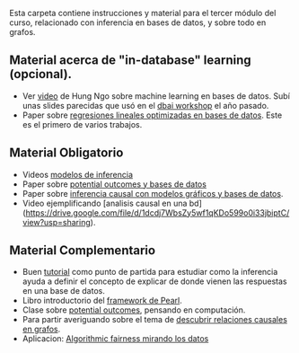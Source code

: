 Esta carpeta contiene instrucciones y material para el tercer módulo del curso, relacionado con inferencia en bases de datos, y sobre todo en grafos. 

## Material acerca de "in-database" learning (opcional). 
- Ver [video](https://www.youtube.com/watch?v=5Wd94n2WLks) de Hung Ngo sobre machine learning en bases de datos. Subí unas slides parecidas que usó en el [dbai workshop](https://dbai2019.imfd.cl/#agenda) el año pasado. 
- Paper sobre [regresiones lineales optimizadas en bases de datos](https://ora.ox.ac.uk/objects/uuid:c9a934ce-9516-4751-87d4-857cdac36284/download_file?file_format=pdf&safe_filename=ora-version.pdf&type_of_work=Conference+item). Este es el primero de varios trabajos. 

## Material Obligatorio 
- Videos [modelos de inferencia](https://www.youtube.com/playlist?list=PLeLV_ztnnBShgxeOBKlt3pOumUBwItX5v)
- Paper sobre [potential outcomes y bases de datos](https://arxiv.org/pdf/1609.03540.pdf)
- Paper sobre [inferencia causal con modelos gráficos y bases de datos](https://linqs.soe.ucsc.edu/sites/default/files/papers/salami-sigmod20.pdf). 
- Video ejemplificando [analisis causal en una bd] (https://drive.google.com/file/d/1dcdj7WbsZy5wf1qKDo599o0i33jbiptC/view?usp=sharing). 

## Material Complementario
- Buen [tutorial](https://homes.cs.washington.edu/~suciu/Tutorial-Full.pdf) como punto de partida para estudiar como la inferencia ayuda a definir el concepto de explicar de donde vienen las respuestas en una base de datos. 
- Libro introductorio del [framework de Pearl](http://bayes.cs.ucla.edu/PRIMER/). 
- Clase sobre [potential outcomes](https://www2.cs.duke.edu/courses/fall15/compsci590.6/Lectures/Lecture-17.pdf), pensando en computación. 
- Para partir averiguando sobre el tema de [descubrir relaciones causales en grafos](http://ceur-ws.org/Vol-2465/semex_paper4.pdf).
- Aplicacion: [Algorithmic fairness mirando los datos](https://arxiv.org/pdf/1908.07924.pdf)

